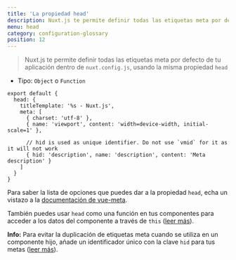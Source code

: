 ```yaml
---
title: 'La propiedad head'
description: Nuxt.js te permite definir todas las etiquetas meta por defecto de tu aplicación dentro de nuxt.config.js.
menu: head
category: configuration-glossary
position: 12
---
```


> Nuxt.js te permite definir todas las etiquetas meta por defecto de tu aplicación dentro de `nuxt.config.js`, usando la misma propiedad `head`

- Tipo: `Object` o `Function`

```js{}[nuxt.config.js]
export default {
  head: {
    titleTemplate: '%s - Nuxt.js',
    meta: [
      { charset: 'utf-8' },
      { name: 'viewport', content: 'width=device-width, initial-scale=1' },

      // hid is used as unique identifier. Do not use `vmid` for it as it will not work
      { hid: 'description', name: 'description', content: 'Meta description' }
    ]
  }
}
```

Para saber la lista de opciones que puedes dar a la propiedad `head`, echa un vistazo a la [documentación de vue-meta](https://vue-meta.nuxtjs.org/api/#metainfo-properties).

También puedes usar `head` como una función en tus componentes para acceder a los datos del componente a través de `this` ([leer más](/docs/2.x/components-glossary/pages-head)).

<base-alert type="info">

<b>Info:</b> Para evitar la duplicación de etiquetas meta cuando se utiliza en un componente hijo, añade un identificador único con la clave `hid` para tus metas ([leer más](https://vue-meta.nuxtjs.org/api/#tagidkeyname)).

</base-alert>
